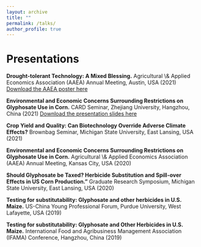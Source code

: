 ```yaml
---
layout: archive
title: ""
permalink: /talks/
author_profile: true
---
```


# Presentations
**Drought-tolerant Technology: A Mixed Blessing.** Agricultural \\& Applied Economics Association (AAEA) Annual Meeting, Austin, USA (2021)
[Download the AAEA poster here](http://ziweiye.github.io/files/full_v2.pdf)

**Environmental and Economic Concerns Surrounding Restrictions on Glyphosate Use in Corn.** CARD Seminar, Zhejiang University, Hangzhou, China (2021)
[Download the presentation slides here](http://ziweiye.github.io/files/slides.pdf)

**Crop Yield and Quality: Can Biotechnology Override Adverse Climate Effects?** Brownbag Seminar, Michigan State University, East Lansing, USA (2021)

**Environmental and Economic Concerns Surrounding Restrictions on Glyphosate Use in Corn.** Agricultural \\& Applied Economics Association (AAEA) Annual Meeting, Kansas City, USA (2020)

**Should Glyphosate be Taxed? Herbicide Substitution and Spill-over Effects in US Corn Production.”** Graduate Research Symposium, Michigan State University, East Lansing, USA (2020)

**Testing for substitutability: Glyphosate and other herbicides in U.S. Maize.** US-China Young Professional Forum, Purdue University, West Lafayette, USA (2019)

**Testing for substitutability: Glyphosate and Other Herbicides in U.S. Maize.** International Food and Agribusiness Management Association (IFAMA) Conference, Hangzhou, China (2019)

